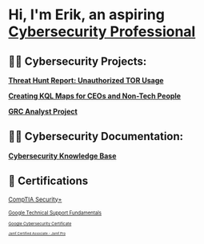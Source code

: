 <h1>Hi, I'm Erik, an aspiring <a href="https://www.linkedin.com/in/cybererik">Cybersecurity Professional</a>

<h2>👨‍💻 Cybersecurity Projects:</h2>

<a href="https://github.com/erikalvarez418/Threat-Hunt-Report"> <b> Threat Hunt Report: Unauthorized TOR Usage </b> </a> 

<a href="https://github.com/erikalvarez418/KQLMaps/"> <b> Creating KQL Maps for CEOs and Non-Tech People </b> </a> 

<a href="https://github.com/erikalvarez418/GRC-Analyst-Project/"> <b> GRC Analyst Project </b> </a> 

<h2>👨‍💻 Cybersecurity Documentation:</h2>

<a href="https://github.com/erikalvarez418/cybersecurity-knowledgebase/blob/main/README.md"> <b> Cybersecurity Knowledge Base </b> </a> 

<h2> 📜  Certifications </h2>

<small> <a href="https://www.credly.com/badges/ab6e94cb-2541-4157-808f-b1f566cad872/public_url"> CompTIA Security+ </a>

<small> <a href="https://www.coursera.org/account/accomplishments/verify/UE5TAK4E8RE5"> Google Technical Support Fundamentals </a>

<small> <a href="https://www.credly.com/badges/9dd35ef9-98e3-4c72-a601-cbb259a55647/linked_in_profile"> Google Cybersecurity Certificate </a>

<small> <a href="https://www.credly.com/badges/b7ce8b77-7e5b-489f-b6f8-ca804a927eb7/public_url"> Jamf Certified Associate - Jamf Pro </a>





<!--
**joshmadakor1/joshmadakor1** is a ✨ _special_ ✨ repository because its `README.md` (this file) appears on your GitHub profile.

Here are some ideas to get you started:

- 🔭 I’m currently working on ...
- 🌱 I’m currently learning ...
- 👯 I’m looking to collaborate on ...
- 🤔 I’m looking for help with ...
- 💬 Ask me about ...
- 📫 How to reach me: ...
- 😄 Pronouns: ...
- ⚡ Fun fact: ...
-->

<!--
**erikalvarez418/erikalvarez418** is a ✨ _special_ ✨ repository because its `README.md` (this file) appears on your GitHub profile.

Here are some ideas to get you started:

- 🔭 I’m currently working on ...
- 🌱 I’m currently learning ...
- 👯 I’m looking to collaborate on ...
- 🤔 I’m looking for help with ...
- 💬 Ask me about ...
- 📫 How to reach me: ...
- 😄 Pronouns: ...
- ⚡ Fun fact: ...
-->
